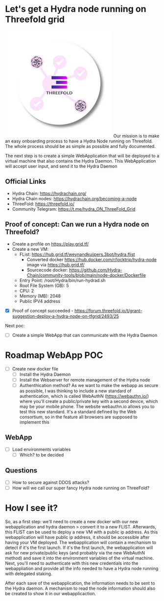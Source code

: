 # Let's get a Hydra node running on Threefold grid

![Logo](docs/HydraThreeFoldTransparantSmall.png?raw=true "Logo")
Our mission is to make an easy onboarding process to have a Hydra Node running on Threefold.
The whole process should be as simple as possible and fully documented.

The next step is to create a simple WebApplication that will be deployed to a virtual machine that also contains the Hydra Daemon.
This WebApplication will accept user input, and send it to the Hydra Daemon

## Official Links
- Hydra Chain: https://hydrachain.org/
- Hydra Chain nodes: https://hydrachain.org/becoming-a-node
- ThreeFold: https://threefold.io/
- Community Telegram: https://t.me/hydra_ON_ThreeFold_Grid

## Proof of concept: Can we run a Hydra node on Threefold?
- Create a profile on https://play.grid.tf/
- Create a new VM:
  - FList: https://hub.grid.tf/weynandkuijpers.3bot/hydra.flist
    - Converted docker https://hub.docker.com/r/locktrip/hydra-node image via https://hub.grid.tf/
    - Sourcecode docker: https://github.com/Hydra-Chain/community-tools/blob/main/node-docker/Dockerfile
  - Entry Point: /root/Hydra/bin/run-hydrad.sh
  - Root File System (GB): 5
  - CPU: 2
  - Memory (MB): 2048
  - Public IPV4 address

- [x] Proof of concept succeeded - https://forum.threefold.io/t/grant-suggestion-deploy-a-hydra-node-on-tfgrid/2493/25

Next poc:
- [ ] Create a simple WebApp that can communicate with the Hydra Daemon

# Roadmap WebApp POC
- [ ] Create new docker file
  - [ ] Install the Hydra Daemon
  - [ ] Install the Webserver for remote management of the Hydra node
  - [ ] Authenthication method?
    As we want to make the webapp as secure as possible, I was thinking to include a new standard of authentication, which is called WebAuthN (https://webauthn.io/) where you'll create a public/private key with a second device, which may be your mobile phone.
    The website webauthn.io allows you to test this new standard. It's a standard defined by the Web consortium, so in the feature all browsers are supposed to implement this

## WebApp
- [ ] Load environments variables
  - [ ] Which? to be decided

## Questions
- [ ] How to secure against DDOS attacks?
- [ ] How will we call our super fancy Hydra node running on ThreeFold?

# How I see it?
So, as a first step: we'll need to create a new docker with our new webapplication and hydra daemon > convert it to a new FLIST.
Afterwards, this FLIST can be used to deploy a new VM with a public ip address.
As this webapplication will have public ip address, it should be accessible after having your VM deployed.
The webapplication will contain a mechanism to detect if it's the first launch.
If it's the first launch, the webapplication will ask for new private/public keys (and probably via the new WebAuthN method) and save it into the environment variables of the virtual machine.
Next, you'll need to authenticate with this new credentials into the webappliation and provide all the info needed to have a Hydra node running with delegated staking.

After each save of the webapplication, the information needs to be sent to the Hydra daemon.
A mechanism to read the node information should also be created to show it in our webapplicaction.
